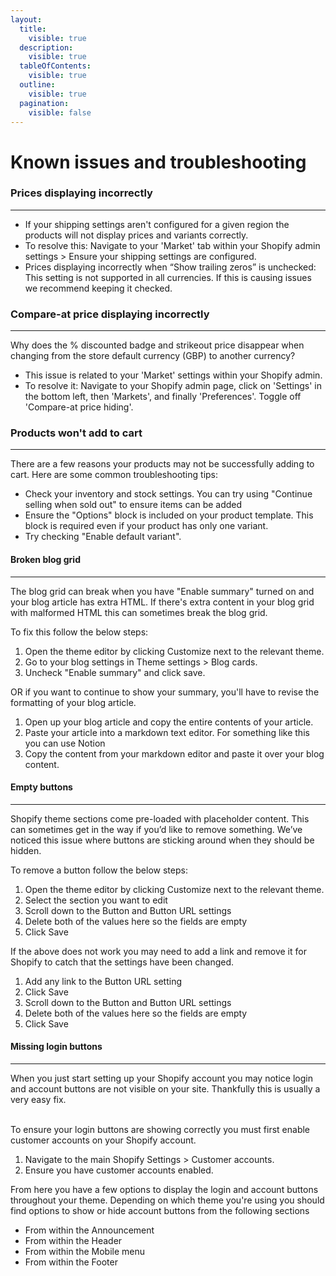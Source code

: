 ```yaml
---
layout:
  title:
    visible: true
  description:
    visible: true
  tableOfContents:
    visible: true
  outline:
    visible: true
  pagination:
    visible: false
---
```


# Known issues and troubleshooting

### Prices displaying incorrectly <a href="#h_687b49a85e" id="h_687b49a85e"></a>

***

* If your shipping settings aren't configured for a given region the products will not display prices and variants correctly.
* To resolve this: Navigate to your 'Market' tab within your Shopify admin settings > Ensure your shipping settings are configured.
* Prices displaying incorrectly when “Show trailing zeros” is unchecked: This setting is not supported in all currencies. If this is causing issues we recommend keeping it checked.

### &#x20;Compare-at price displaying incorrectly <a href="#h_320a7520ff" id="h_320a7520ff"></a>

***

Why does the % discounted badge and strikeout price disappear when changing from the store default currency (GBP) to another currency?

* This issue is related to your 'Market' settings within your Shopify admin.
* To resolve it: Navigate to your Shopify admin page, click on 'Settings' in the bottom left, then 'Markets', and finally 'Preferences'. Toggle off 'Compare-at price hiding'.

### Products won't add to cart <a href="#h_2408f4102e" id="h_2408f4102e"></a>

***

There are a few reasons your products may not be successfully adding to cart. Here are some common troubleshooting tips:

* Check your inventory and stock settings. You can try using "Continue selling when sold out" to ensure items can be added
* Ensure the "Options" block is included on your product template. This block is required even if your product has only one variant.
* Try checking "Enable default variant".

#### Broken blog grid <a href="#h_e39d864ffa" id="h_e39d864ffa"></a>

***

The blog grid can break when you have "Enable summary" turned on and your blog article has extra HTML. If there's extra content in your blog grid with malformed HTML this can sometimes break the blog grid.

To fix this follow the below steps:

1. Open the theme editor by clicking Customize next to the relevant theme.
2. Go to your blog settings in Theme settings > Blog cards.
3. Uncheck "Enable summary" and click save.

OR if you want to continue to show your summary, you'll have to revise the formatting of your blog article.

1. Open up your blog article and copy the entire contents of your article.
2. Paste your article into a markdown text editor. For something like this you can use Notion
3. Copy the content from your markdown editor and paste it over your blog content.

#### Empty buttons <a href="#h_5cfe7a31c0" id="h_5cfe7a31c0"></a>

***

Shopify theme sections come pre-loaded with placeholder content. This can sometimes get in the way if you’d like to remove something. We’ve noticed this issue where buttons are sticking around when they should be hidden.

To remove a button follow the below steps:

1. Open the theme editor by clicking Customize next to the relevant theme.
2. Select the section you want to edit
3. Scroll down to the Button and Button URL settings
4. Delete both of the values here so the fields are empty
5. Click Save

If the above does not work you may need to add a link and remove it for Shopify to catch that the settings have been changed.

1. Add any link to the Button URL setting
2. Click Save
3. Scroll down to the Button and Button URL settings
4. Delete both of the values here so the fields are empty
5. Click Save

#### Missing login buttons <a href="#h_baf27f4f93" id="h_baf27f4f93"></a>

***

When you just start setting up your Shopify account you may notice login and account buttons are not visible on your site. Thankfully this is usually a very easy fix.

\
To ensure your login buttons are showing correctly you must first enable customer accounts on your Shopify account.

1. Navigate to the main Shopify Settings > Customer accounts.
2. Ensure you have customer accounts enabled.

From here you have a few options to display the login and account buttons throughout your theme. Depending on which theme you're using you should find options to show or hide account buttons from the following sections

* From within the Announcement
* From within the Header
* From within the Mobile menu
* From within the Footer
